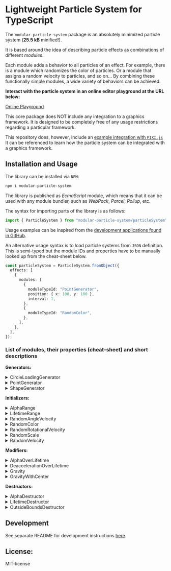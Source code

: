 <!---
This README is displayed in the front page of GitHub page
--->

# Lightweight Particle System for TypeScript

The `modular-particle-system` package is an absolutely minimized particle system (**25.5 kB** minified!).

It is based around the idea of describing particle effects as combinations of different _modules_.

Each module adds a behavior to all particles of an effect.
For example, there is a module which randomizes the color of particles.
Or a module that assigns a random velocity to particles, and so on...
By combining these functionally simple modules, a wide variety of behaviors can be achieved.

**Interact with the particle system in an online editor playground at the URL below:**

[Online Playground](https://risto-paasivirta.github.io/ParticleSystem/)

This core package does NOT include any integration to a graphics framework.
It is designed to be completely free of any usage restrictions regarding a particular framework.

This repository does, however, include an [example integration with `PIXI.js`](https://github.com/Risto-Paasivirta/ParticleSystem/tree/master/playground/apps/helpers/renderer/renderer.ts)
It can be referenced to learn how the particle system can be integrated with a graphics framework.

## Installation and Usage

The library can be installed via `NPM`:

```bash
npm i modular-particle-system
```

The library is published as _EcmaScript_ module, which means that it can be used with any module bundler, such as _WebPack_, _Parcel_, _Rollup_, etc.

The syntax for importing parts of the library is as follows:

```js
import { ParticleSystem } from "modular-particle-system/particleSystem";
```

Usage examples can be inspired from the [development applications found in GitHub](https://github.com/Risto-Paasivirta/ParticleSystem/tree/master/playground/apps).

An alternative usage syntax is to load particle systems from `JSON` definition.
This is semi-typed but the module IDs and properties have to be manually looked up from the cheat-sheet below.

```ts
const particleSystem = ParticleSystem.fromObject({
  effects: [
    {
      modules: [
        {
          moduleTypeId: "PointGenerator",
          position: { x: 100, y: 100 },
          interval: 1,
        },
        {
          moduleTypeId: "RandomColor",
        },
      ],
    },
  ],
});
```

### List of modules, their properties (cheat-sheet) and short descriptions

**Generators:**

<details><summary>CircleLoadingGenerator</summary>

- `interval: number`
- `center: Position`
- `radius: number`
- `nextParticleAngle: number`
- `angleStep: number`  
Generates particles in a way like loading animation. The particles move along the circumference of the circle. Interval of generating particles, position and radius of circle, the angle between the particles and anglestep can be changed with given properties above.
  
</details>

<details><summary>PointGenerator</summary>

- `interval: number`
- `position: Position`  
Generates particles from a single point. Interval and position of PointGenerator can be changed with given properties above
  
</details>

<details><summary>ShapeGenerator</summary>

- `interval: number`
- `shape: Shape`  
Generates particles inside a chosen shape. Interval generating particles and shape of ShapeGenerator can be changed with given properties above. The shape affects the shape of the region in which the particles can be generated.
</details>



**Initializers:**

<details><summary>AlphaRange</summary>

- `min: number`
- `max: number`  
  Gives random degree of transparency between given min and max values.

</details>

<details><summary>LifetimeRange</summary>

- `min: number`
- `max: number`  
  Gives random lifetime range between min and max values as seconds.

</details>

<details><summary>RandomAngleVelocity</summary>

- `min: number`
- `max: number`  
  Gives random angle to velocity. Do not use with RandomVelocity.

</details>

<details><summary>RandomColor</summary>

- `palette: Color[]`  
  Gives random color between given RGB values in matrix.

</details>

<details><summary>RandomRotationalVelocity</summary>

- `min: number`
- `max: number`  
  Gives random rotational spinning velocity between given min and max values.

</details>

<details><summary>RandomScale</summary>

- `min: number`
- `max: number`  
  Scales size of particles between given min and max values.

</details>

<details><summary>RandomVelocity</summary>

- `randomX: Range`
- `randomY: Range`  
  Gives velocity between given values. The values are divided into minimum and maximum values in the x and y directions. Do not use with RandomAngleVelocity.

</details>

**Modifiers:**

<details><summary>AlphaOverLifetime</summary>

- `easing: EasingFunction`  
  Changes how transparency changes, for example fading or blinking animation.

</details>

<details><summary>DeaccelerationOverLifetime</summary>

- `easing: EasingFunction`  
  Decreases velocity of a particle over its lifetime.

</details>

<details><summary>Gravity</summary>

- `strength: number`  
  Gives one way gravity to particles.

</details>

<details><summary>GravityWithCenter</summary>

- `strength: number`  
- `center: position`  
- `maxPullStrengthDistance: number`  
- `maxPullStrengthMultiplier: number`  
- `minPullStrengthDistance: number`  
- `minPullStrengthMultipler: number`  
  Gives planetary gravitation to particles based on given values.

</details>

**Destructors:**

<details><summary>AlphaDestructor</summary>

- `strength: number`  
  Destroys particles which alpha value is less or equal to zero.
</details>

<details><summary>LifetimeDestructor</summary>

- `moduleTypeId: LifeTImeDestructor`  
  Destroys particles which lifetime value is more or equal to particle lifetime.
  
</details>

<details><summary>OutsideBoundsDestructor</summary>

- `bounds: Shape`  
  Destroys particles which crosses line of given shape.

</details>

## Development

See separate README for development instructions [here](https://github.com/Risto-Paasivirta/ParticleSystem/blob/master/README-dev.md).

## License:

MIT-license
